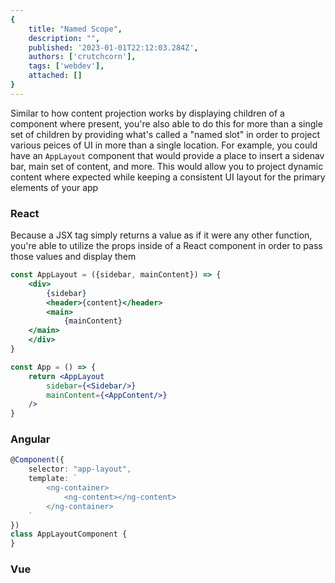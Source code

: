 ```yaml
---
{
    title: "Named Scope",
    description: "",
    published: '2023-01-01T22:12:03.284Z',
    authors: ['crutchcorn'],
    tags: ['webdev'],
    attached: []
}
---
```


Similar to how content projection works by displaying children of a component where present, you're also able to do this for more than a single set of children by providing what's called a "named slot" in order to project various peices of UI in more than a single location. For example, you could have an `AppLayout` component that would provide a place to insert a sidenav bar, main set of content, and more. This would allow you to project dynamic content where expected while keeping a consistent UI layout for the primary elements of your app

<!-- tabs:start -->

### React

Because a JSX tag simply returns a value as if it were any other function, you're able to utilize the props inside of a React component in order to pass those values and display them

```jsx
const AppLayout = ({sidebar, mainContent}) => {
	<div>
		{sidebar}
		<header>{content}</header>
		<main>
			{mainContent}
    </main>
	</div>
}

const App = () => {
	return <AppLayout
		sidebar={<Sidebar/>}
		mainContent={<AppContent/>}
	/>
}
```

### Angular
```typescript
@Component({
	selector: "app-layout",
	template: `
		<ng-container>
			<ng-content></ng-content>
		</ng-container>
	`
})
class AppLayoutComponent {
}
```

### Vue
```html

```

<!-- tabs:end -->



